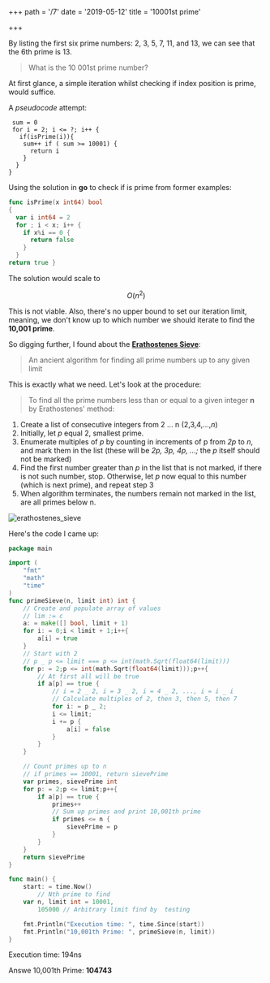 +++
path = '/7'
date = '2019-05-12'
title = '10001st prime'

+++

By listing the first six prime numbers: 2, 3, 5, 7, 11, and 13, we can see that the 6th prime is 13.

> What is the 10 001st prime number?

At first glance, a simple iteration whilst checking if index position is
prime, would suffice.

A _pseudocode_ attempt:

```
 sum = 0
 for i = 2; i <= ?; i++ {
   if(isPrime(i)){
    sum++ if ( sum >= 10001) {
      return i
    }
  }
}
```

Using the solution in **go** to check if is prime from former examples:

```go
func isPrime(x int64) bool
{
  var i int64 = 2
  for ; i < x; i++ {
    if x%i == 0 {
      return false
    }
  }
return true }
```

The solution would scale to

$$
O(n^2)
$$

This is not viable. Also, there's no upper bound to set our iteration limit, meaning,
we don't know up to which number we should iterate to find the **10,001 prime**.

So digging further, I found about the **[Erathostenes Sieve](https://en.wikipedia.org/wiki/Sieve_of_Eratosthenes)**:

> An ancient algorithm for finding all prime numbers up to any given limit

This is exactly what we need. Let's look at the procedure:

> To find all the prime
> numbers less than or equal to a given integer **n** by Erathostenes' method:

1. Create a list of consecutive integers from 2 ... n (2,3,4,...,_n_)
2. Initially, let _p_ equal 2, smallest prime.
3. Enumerate multiples of _p_ by counting in increments of p from _2p_ to _n_, and mark them in the list (these will be _2p, 3p, 4p, ...;_ the _p_ itself should not be marked)
4. Find the first number greater than _p_ in the list that is not marked, if there is not such number, stop. Otherwise, let _p_ now equal to this number (which is next prime), and repeat step 3
5. When algorithm terminates, the numbers remain not marked in the list, are all primes below n.

![erathostenes_sieve](https://upload.wikimedia.org/wikipedia/commons/b/b9/Sieve_of_Eratosthenes_animation.gif)

Here's the code I came up:

```go
package main

import (
    "fmt"
    "math"
    "time"
)
func primeSieve(n, limit int) int {
    // Create and populate array of values
    // lim := c
    a: = make([] bool, limit + 1)
    for i: = 0;i < limit + 1;i++{
        a[i] = true
    }
    // Start with 2
    // p _ p <= limit === p <= int(math.Sqrt(float64(limit)))
    for p: = 2;p <= int(math.Sqrt(float64(limit)));p++{
        // At first all will be true
        if a[p] == true {
            // i = 2 _ 2, i = 3 _ 2, i = 4 _ 2, ..., i = i _ i
            // Calculate multiples of 2, then 3, then 5, then 7
            for i: = p _ 2;
            i <= limit;
            i += p {
                a[i] = false
            }
        }
    }

    // Count primes up to n
    // if primes == 10001, return sievePrime
    var primes, sievePrime int
    for p: = 2;p <= limit;p++{
        if a[p] == true {
            primes++
            // Sum up primes and print 10,001th prime
            if primes <= n {
                sievePrime = p
            }
        }
    }
    return sievePrime
}

func main() {
    start: = time.Now()
        // Nth prime to find
    var n, limit int = 10001,
        105000 // Arbitrary limit find by  testing

    fmt.Println("Execution time: ", time.Since(start))
    fmt.Println("10,001th Prime: ", primeSieve(n, limit))
}
```

Execution time: 194ns

Answe
10,001th Prime: **104743**
